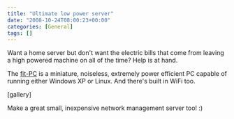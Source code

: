 ```yaml
---
title: "Ultimate low power server"
date: "2008-10-24T08:00:23+00:00"
categories: [General]
tags: []
---
```


Want a home server but don't want the electric bills that come from leaving a high powered machine on all of the time? Help is at hand.

The <a href="http://www.fit-pc.com/">fit-PC</a> is a miniature, noiseless, extremely power efficient PC capable of running either Windows XP or Linux. And there's built in WiFi too.

[gallery]

Make a great small, inexpensive network management server too! :)
